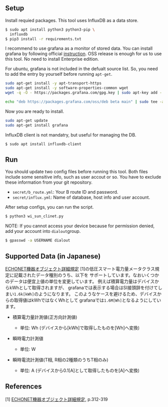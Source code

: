 ## Setup

Install requied packages. This tool uses InfluxDB as a data store.

```sh
$ sudo apt install python3 python3-pip \
  influxdb
$ pip3 install -r requirements.txt
```

I recommend to use grafana as a monitor of stored data. You can install grafana
by following official
[instruction](https://grafana.com/docs/grafana/latest/installation/).
OSS release is enough for us to use this tool. No need to install
Enterprise edition.

For ubuntu, grafana is not included in the defualt source list. So, you need to
add the entry by yourself before running `apt-get`.

```sh
sudo apt-get install -y apt-transport-https
sudo apt-get install -y software-properties-common wget
wget -q -O - https://packages.grafana.com/gpg.key | sudo apt-key add -

echo "deb https://packages.grafana.com/oss/deb beta main" | sudo tee -a /etc/apt/sources.list.d/grafana.list
```

Now you are ready to install.

```sh
sudo apt-get update
sudo apt-get install grafana
```

InfluxDB client is not mandatry, but useful for managing the DB.

```sh
$ sudo apt install influxdb-client
```


## Run

You should update two config files before running this tool. Both files include
some sensitive info, such as user accout or so. You have to exclude these
information from your git repository.

* `secret/b_route.yml`: Your B route ID and password.
* `secret/influx.yml`: Name of database, host info and user account.

After setup configs, you can run the script.

```sh
$ python3 wi_sun_clinet.py
```

NOTE: If you cannot access your device because for permission denied, add
your account into `dialout`group.

```sh
$ gpasswd -a USERNAME dialout
```

## Supported Data (in Japanese)

[ECHONET機器オブジェクト詳細規定](https://echonet.jp/wp/wp-content/uploads/pdf/General/Standard/Release/Release_H_jp/Appendix_H.pdf)
[1]の低圧スマート電力量メータクラス規定に記載されたデータ種別のうち、以下を
サポートしています。なおいくつかのデータは便宜上値の単位を変更しています。
例えば積算電力量はデバイスからkWhとして取得されますが、
grafanaでは表示する場合はSI接頭辞を付けてしまい`1.6k[kWh]`のようになります。
このようなケースを避けるため、デバイスからの取得値はkWhではなくWhとして
grafanaでは`1.6M[Wh]`となるようにしています。

* 積算電力量計測値(正方向計測値)
  * 単位: Wh (デバイスから[kWh]で取得したものを[Wh]へ変換)

* 瞬時電力計測値
  * 単位: W

* 瞬時電流計測値(T相, R相の2種類のうちT相のみ)
  * 単位: A (デバイスから0.1[A]として取得したものを[A]へ変換)


## References

[1] [ECHONET機器オブジェクト詳細規定](https://echonet.jp/wp/wp-content/uploads/pdf/General/Standard/Release/Release_H_jp/Appendix_H.pdf), p.312-319
